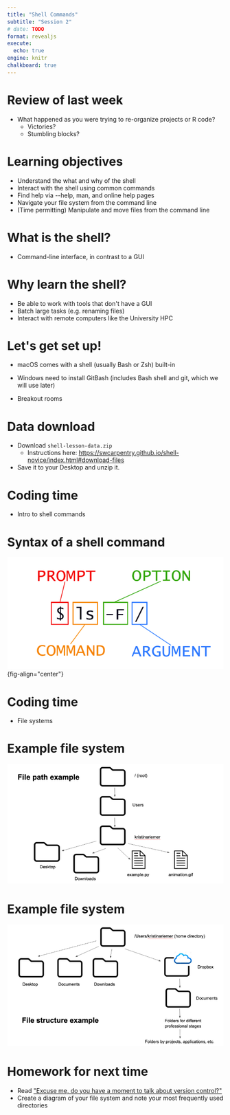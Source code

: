 ```yaml
---
title: "Shell Commands"
subtitle: "Session 2"
# date: TODO
format: revealjs
execute: 
  echo: true
engine: knitr
chalkboard: true
---
```



# Review of last week

- What happened as you were trying to re-organize projects or R code? 
  - Victories? 
  - Stumbling blocks?

# Learning objectives

-   Understand the what and why of the shell
-   Interact with the shell using common commands
-   Find help via --help, man, and online help pages
-   Navigate your file system from the command line
-   (Time permitting) Manipulate and move files from the command line


# What is the shell?

- Command-line interface, in contrast to a GUI

# Why learn the shell?

-   Be able to work with tools that don't have a GUI
-   Batch large tasks (e.g. renaming files)
-   Interact with remote computers like the University HPC

# Let's get set up! 

-   macOS comes with a shell (usually Bash or Zsh) built-in

-   Windows need to install GitBash (includes Bash shell and git, which we will use later)

- Breakout rooms

# Data download

- Download `shell-lesson-data.zip` 
  - Instructions here: <https://swcarpentry.github.io/shell-novice/index.html#download-files>
- Save it to your Desktop and unzip it.

# Coding time

- Intro to shell commands

# Syntax of a shell command

![](shell_syntax.png){fig-align="center"}

# Coding time

- File systems

# Example file system

![](file-path-example.png)

# Example file system

![](file-structure-example.png)

# Homework for next time

-   Read ["Excuse me, do you have a moment to talk about version control?"](https://peerj.com/preprints/3159/)
- Create a diagram of your file system and note your most frequently used directories
